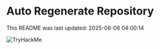 # Auto Regenerate Repository

This README was last updated: 2025-06-06 04:00:14

 ![TryHackMe](https://tryhackme.com/badge/533634)